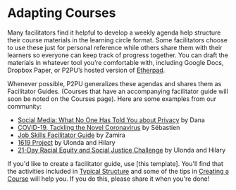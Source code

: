 # Adapting Courses

Many facilitators find it helpful to develop a weekly agenda help structure their course materials in the learning circle format. Some facilitators choose to use these just for personal reference while others share them with their learners so everyone can keep track of progress together. You can draft the materials in whatever tool you’re comfortable with, including Google Docs, Dropbox Paper, or P2PU’s hosted version of [Etherpad](https://etherpad.p2pu.org/). 

Whenever possible, P2PU generalizes these agendas and shares them as Facilitator Guides. \(Courses that have an accompanying facilitator guide will soon be noted on the Courses page\). Here are some examples from our community:

* [Social Media: What No One Has Told You about Privacy](https://docs.google.com/document/d/1_AnvIV-J8u8l3Z7TyqD8csI45sQFCoJyH7C89Df23tg/edit) by Dana 
* [COVID-19, Tackling the Novel Coronavirus](https://docs.google.com/document/d/1JBfz869HQJ0gtapgYwrYjFfs1cDX7d4POqRBLXD4oSQ/edit) by Sébastien 
* [Job Skills Facilitator Guide](https://docs.google.com/document/d/1LtHeCpP39j9SLO9ttRcUwyBh-nziU2AsT6y-jUn1STU/edit) by Zamira
* [1619 Project](https://community.p2pu.org/t/the-1619-project-new-york-times/4739/2) by Ulonda and Hilary
* [ 21-Day Racial Equity and Social Justice Challenge](https://community.p2pu.org/t/21-day-racial-equity-social-justice-ywca-greater-cleveland/4770/2) by Ulonda and Hilary

If you'd like to create a facilitator guide, use \[this template\]. You'll find that the activities included in [Typical Structure](https://app.gitbook.com/@peer-2-peer-university/s/p2pu-knowledge-base/~/drafts/-MYBqKw2d0_DgWHithpq/methodology/learning-circle-structure) and some of the tips in [Creating a Course](https://app.gitbook.com/@peer-2-peer-university/s/p2pu-knowledge-base/~/drafts/-MYBqKw2d0_DgWHithpq/courses/creating-courses/wrangle-content) will help you. If you do this, please share it when you're done!



